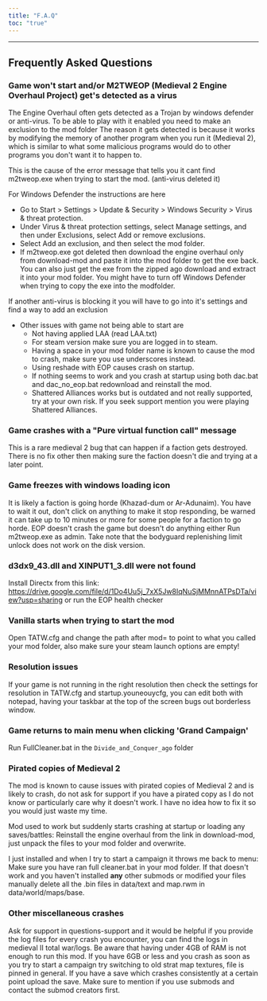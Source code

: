 ```yaml
---
title: "F.A.Q"
toc: "true"
---
```


--------------------------------

## Frequently Asked Questions

### Game won't start and/or M2TWEOP (Medieval 2 Engine Overhaul Project) get's detected as a virus
The Engine Overhaul often gets detected as a Trojan by windows defender or anti-virus. To be able to play with it enabled you need to make an exclusion to the mod folder
The reason it gets detected is because it works by modifying the memory of another program when you run it (Medieval 2), which is similar to what some malicious programs would do to other programs you don't want it to happen to.

This is the cause of the error message that tells you it cant find m2tweop.exe when trying to start the mod. (anti-virus deleted it)

For Windows Defender the instructions are here

- Go to Start > Settings > Update & Security > Windows Security > Virus & threat protection.
- Under Virus & threat protection settings, select Manage settings, and then under Exclusions, select Add or remove exclusions.
- Select Add an exclusion, and then select the mod folder.
- If m2tweop.exe got deleted then download the engine overhaul only from download-mod  and paste it into the mod folder to get the exe back. You can also just get the exe from the zipped ago download and extract it into your mod folder. You might have to turn off Windows Defender when trying to copy the exe into the modfolder.

If another anti-virus is blocking it you will have to go into it's settings and find a way to add an exclusion

* Other issues with game not being able to start are
  - Not having applied LAA (read LAA.txt)
  - For steam version make sure you are logged in to steam.
  - Having a space in your mod folder name is known to cause the mod to crash, make sure you use underscores instead.
  - Using reshade with EOP causes crash on startup.
  - If nothing seems to work and you crash at startup using both dac.bat and dac_no_eop.bat redownload and reinstall the mod.
  - Shattered Alliances works but is outdated and not really supported, try at your own risk. If you seek support mention you were playing Shattered Alliances.

### Game crashes with a "Pure virtual function call" message
This is a rare medieval 2 bug that can happen if a faction gets destroyed. There is no fix other then making sure the faction doesn't die and trying at a later point.

### Game freezes with windows loading icon
It is likely a faction is going horde (Khazad-dum or Ar-Adunaim). You have to wait it out, don't click on anything to make it stop responding, be warned it can take up to 10 minutes or more for some people for a faction to go horde.
EOP doesn't crash the game but doesn't do anything either
Run m2tweop.exe as admin. Take note that the bodyguard replenishing limit unlock does not work on the disk version.

### **d3dx9_43.dll** and **XINPUT1_3.dll** were not found
Install Directx from this link: https://drive.google.com/file/d/1Do4Uu5j_7xX5Jw8IqNuSjMMnnATPsDTa/view?usp=sharing or run the EOP health checker

### Vanilla starts when trying to start the mod
Open TATW.cfg and change the path after mod= to point to what you called your mod folder, also make sure your steam launch options are empty!

### Resolution issues
If your game is not running in the right resolution then check the settings for resolution in TATW.cfg and startup.youneouycfg, you can edit both with notepad, having your taskbar at the top of the screen bugs out borderless window.

### Game returns to main menu when clicking 'Grand Campaign'
Run FullCleaner.bat in the `Divide_and_Conquer_ago` folder

###  Pirated copies of Medieval 2
The mod is known to cause issues with pirated copies of Medieval 2 and is likely to crash, do not ask for support if you have a pirated copy as I do not know or particularly care why it doesn't work.
I have no idea how to fix it so you would just waste my time.

Mod used to work but suddenly starts crashing at startup or loading any saves/battles:
Reinstall the engine overhaul from the link in download-mod, just unpack the files to your mod folder and overwrite.

I just installed and when I try to start a campaign it throws me back to menu:
Make sure you have ran full cleaner.bat in your mod folder. If that doesn't work and you haven't installed **any** other submods or modified your files manually delete all the .bin files in data/text and map.rwm in data/world/maps/base.

###   Other miscellaneous crashes
Ask for support in questions-support and it would be helpful if you provide the log files for every crash you encounter, you can find the logs in medieval II total war/logs. Be aware that having under 4GB of RAM is not enough to run this mod. If you have 6GB or less and you crash as soon as you try to start a campaign try switching to old strat map textures, file is pinned in general. If you have a save which crashes consistently at a certain point upload the save. Make sure to mention if you use submods and contact the submod creators first.
